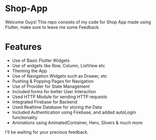 # Shop-App
Welcome Guys! This repo consists of my code for Shop App made using Flutter, make sure to leave me some Feedback.  

# Features
- Use of Basic Flutter Widgets  
- Use of widgets like Row, Column, ListView etc  
- Theming the App  
- Use of Navigation Widgets such as Drawer, etc  
- Pushing & Popping Pages for Navigation  
- Use of Provider for State Management  
- Included forms for better User Interaction  
- Used HTTP Module for sending HTTP requests  
- Integrated Firebase for Backend  
- Used Realtime Database for storing the Data  
- Included Authentication using Firebase, and added autoLogin functionality  
- Animations using AnimatedContainer, Hero, Slivers & much more  
  
I'll be waiting for your precious feedback.  
